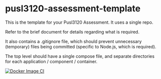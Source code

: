 # pusl3120-assessment-template

This is the template for your Pusl3120 Assessment. It uses a single repo.

Refer to the brief document for details regarding what is required.

It also contains a .gitignore file, which should prevent unnecessary (temporary) files being committed (specific to Node.js, which is required).

The top level should have a single compose file, and separate directories for each application / component / container.



[![Docker Image CI](https://github.com/Plymouth-University/coursework-group_14/actions/workflows/ci.yml/badge.svg)](https://github.com/Plymouth-University/coursework-group_14/actions/workflows/ci.yml)

